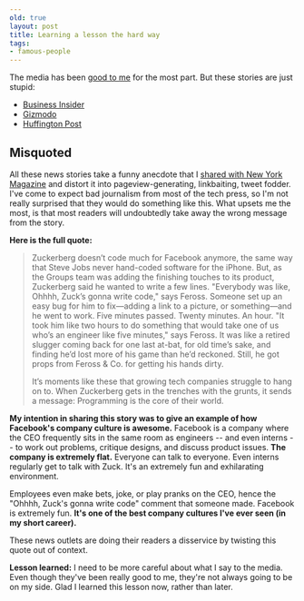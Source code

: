 ```yaml
---
old: true
layout: post
title: Learning a lesson the hard way
tags:
- famous-people
---
```


The media has been [good to me](/youtube-instant-media-frenzy/) for the most part. But these stories are just stupid:

* [Business Insider](http://www.businessinsider.com/mark-zuckerbergs-coding-skills-2011-9)
* [Gizmodo](http://gizmodo.com/5839340/mark-zuckerberg-sucks-at-writing-code-now)
* [Huffington Post](http://www.huffingtonpost.com/2011/09/12/mark-zuckerberg-coding_n_958875.html)

## Misquoted

All these news stories take a funny anecdote that I [shared with New York Magazine](http://nymag.com/news/features/silicon-valley-2011-9/) and distort it into pageview-generating, linkbaiting, tweet fodder. I've come to expect bad journalism from most of the tech press, so I'm not really surprised that they would do something like this. What upsets me the most, is that most readers will undoubtedly take away the wrong message from the story.

**Here is the full quote:**

> Zuckerberg doesn’t code much for Facebook anymore, the same way that Steve Jobs never hand-coded software for the iPhone. But, as the Groups team was adding the finishing touches to its product, Zuckerberg said he wanted to write a few lines. "Everybody was like, Ohhhh, Zuck’s gonna write code," says Feross. Someone set up an easy bug for him to fix—adding a link to a picture, or something—and he went to work. Five minutes passed. Twenty minutes. An hour. "It took him like two hours to do something that would take one of us who’s an engineer like five minutes," says Feross. It was like a retired slugger coming back for one last at-bat, for old time’s sake, and finding he’d lost more of his game than he’d reckoned. Still, he got props from Feross &amp; Co. for getting his hands dirty.
>
> It’s moments like these that growing tech companies struggle to hang on to. When Zuckerberg gets in the trenches with the grunts, it sends a message: Program­ming is the core of their world.

**My intention in sharing this story was to give an example of how Facebook's company culture is awesome.** Facebook is a company where the CEO frequently sits in the same room as engineers -- and even interns -- to work out problems, critique designs, and discuss product issues. **The company is extremely flat.** Everyone can talk to everyone. Even interns regularly get to talk with Zuck. It's an extremely fun and exhilarating environment.

Employees even make bets, joke, or play pranks on the CEO, hence the "Ohhhh, Zuck's gonna write code" comment that someone made. Facebook is extremely fun. **It's one of the best company cultures I've ever seen (in my short career).**

These news outlets are doing their readers a disservice by twisting this quote out of context.

**Lesson learned:** I need to be more careful about what I say to the media. Even though they've been really good to me, they're not always going to be on my side. Glad I learned this lesson now, rather than later.